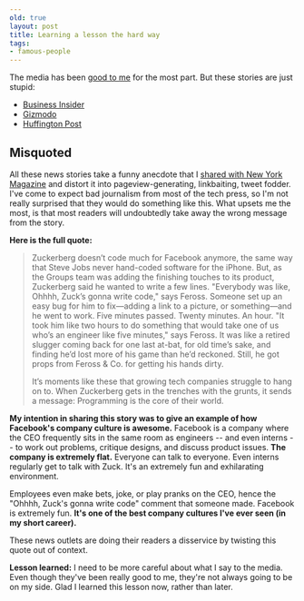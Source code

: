 ```yaml
---
old: true
layout: post
title: Learning a lesson the hard way
tags:
- famous-people
---
```


The media has been [good to me](/youtube-instant-media-frenzy/) for the most part. But these stories are just stupid:

* [Business Insider](http://www.businessinsider.com/mark-zuckerbergs-coding-skills-2011-9)
* [Gizmodo](http://gizmodo.com/5839340/mark-zuckerberg-sucks-at-writing-code-now)
* [Huffington Post](http://www.huffingtonpost.com/2011/09/12/mark-zuckerberg-coding_n_958875.html)

## Misquoted

All these news stories take a funny anecdote that I [shared with New York Magazine](http://nymag.com/news/features/silicon-valley-2011-9/) and distort it into pageview-generating, linkbaiting, tweet fodder. I've come to expect bad journalism from most of the tech press, so I'm not really surprised that they would do something like this. What upsets me the most, is that most readers will undoubtedly take away the wrong message from the story.

**Here is the full quote:**

> Zuckerberg doesn’t code much for Facebook anymore, the same way that Steve Jobs never hand-coded software for the iPhone. But, as the Groups team was adding the finishing touches to its product, Zuckerberg said he wanted to write a few lines. "Everybody was like, Ohhhh, Zuck’s gonna write code," says Feross. Someone set up an easy bug for him to fix—adding a link to a picture, or something—and he went to work. Five minutes passed. Twenty minutes. An hour. "It took him like two hours to do something that would take one of us who’s an engineer like five minutes," says Feross. It was like a retired slugger coming back for one last at-bat, for old time’s sake, and finding he’d lost more of his game than he’d reckoned. Still, he got props from Feross &amp; Co. for getting his hands dirty.
>
> It’s moments like these that growing tech companies struggle to hang on to. When Zuckerberg gets in the trenches with the grunts, it sends a message: Program­ming is the core of their world.

**My intention in sharing this story was to give an example of how Facebook's company culture is awesome.** Facebook is a company where the CEO frequently sits in the same room as engineers -- and even interns -- to work out problems, critique designs, and discuss product issues. **The company is extremely flat.** Everyone can talk to everyone. Even interns regularly get to talk with Zuck. It's an extremely fun and exhilarating environment.

Employees even make bets, joke, or play pranks on the CEO, hence the "Ohhhh, Zuck's gonna write code" comment that someone made. Facebook is extremely fun. **It's one of the best company cultures I've ever seen (in my short career).**

These news outlets are doing their readers a disservice by twisting this quote out of context.

**Lesson learned:** I need to be more careful about what I say to the media. Even though they've been really good to me, they're not always going to be on my side. Glad I learned this lesson now, rather than later.